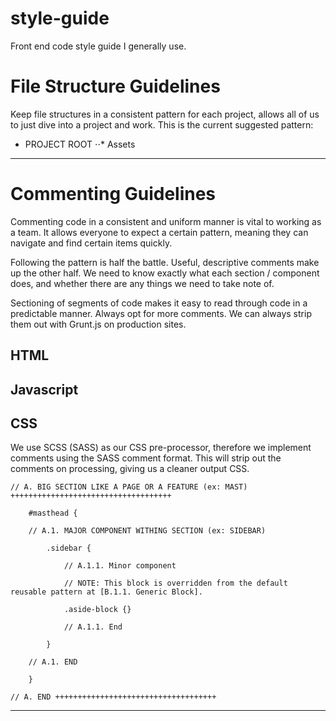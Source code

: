 style-guide
===========

Front end code style guide I generally use.

# File Structure Guidelines

Keep file structures in a consistent pattern for each project, allows all of us to just dive into a project and work. This is the current suggested pattern:

* PROJECT ROOT
⋅⋅* Assets
 

- - -

# Commenting Guidelines

Commenting code in a consistent and uniform manner is vital to working as a team. It allows everyone to expect a certain pattern, meaning they can navigate and find certain items quickly.

Following the pattern is half the battle. Useful, descriptive comments make up the other half. We need to know exactly what each section / component does, and whether there are any things we need to take note of.

Sectioning of segments of code makes it easy to read through code in a predictable manner. Always opt for more comments. We can always strip them out with Grunt.js on production sites. 

## HTML

## Javascript

## CSS

We use SCSS (SASS) as our CSS pre-processor, therefore we implement comments using the SASS comment format. This will strip out the comments on processing, giving us a cleaner output CSS.

    // A. BIG SECTION LIKE A PAGE OR A FEATURE (ex: MAST) ++++++++++++++++++++++++++++++++++++
    
        #masthead {
    
        // A.1. MAJOR COMPONENT WITHING SECTION (ex: SIDEBAR)
        
            .sidebar {
            
                // A.1.1. Minor component
                
                // NOTE: This block is overridden from the default reusable pattern at [B.1.1. Generic Block]. 
                
                .aside-block {}
                
                // A.1.1. End
            
            }
        
        // A.1. END
        
        }
    
    // A. END ++++++++++++++++++++++++++++++++++++

- - -
